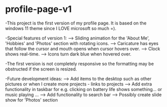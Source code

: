 # profile-page-v1

-This project is the first version of my profile page. It is based on the windows 11 theme since I LOVE microsoft so much =).

-Special features of version 1: 
  --> Sliding animation for the 'About Me', 'Hobbies' and 'Photos' section with rotating icons. 
  --> Caricature has eyes that follow the cursor and mouth opens when cursor hovers over.
  --> Clock shows real-time.
  --> Icons turn dark blue when hovered over. 
  
-The first version is not completely responsive so the formatting may be obstructed if the screen is resized. 

-Future development ideas: 
  --> Add items to the desktop such as other pictures or when I create more projects - links to projects
  --> Add extra functionality in taskbar for e.g. clicking on battery life shows something... or music playing ...
  --> Add functionality to search bar
  --> Possibly create slide show for 'Photos' section
